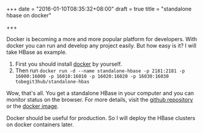 +++
date = "2016-01-10T08:35:32+08:00"
draft = true
title = "standalone hbase on docker"

+++



Docker is becoming a more and more popular platform for developers. With docker you can run and develop any project easily. But how easy is it? I will take HBase as example.

1. First you should install [docker](http://docker.com/) by yourself.
2. Then run `docker run -d --name standalone-hbase -p 2181:2181 -p 16000:16000 -p 16010:16010 -p 16020:16020 -p 16030:16030 tobegit3hub/standalone-hbas`

Wow, that's all. You get a standalone HBase in your computer and you can monitor status on the browser. For more details, visit the [github repository](https://github.com/tobegit3hub/standalone-hbase) or the [docker image](https://registry.hub.docker.com/u/tobegit3hub/standalone-hbase/).

Docker should be useful for production. So I will deploy the HBase clusters on docker containers later.